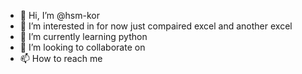 - 👋 Hi, I’m @hsm-kor
- 👀 I’m interested in for now just compaired excel and another excel
- 🌱 I’m currently learning python
- 💞️ I’m looking to collaborate on 
- 📫 How to reach me 
